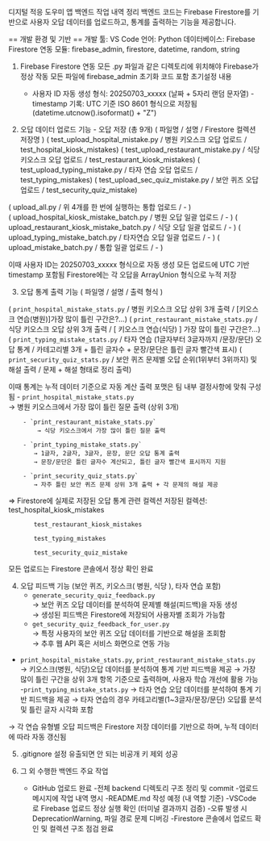  디지털 적응 도우미 앱 백엔드 작업 내역 정리
 백엔드 코드는 Firebase Firestore를 기반으로 사용자 오답 데이터를 업로드하고, 통계를 출력하는 기능을 제공합니다.

 
== 개발 환경 및 기반 ==
개발 툴: VS Code
언어: Python
데이터베이스: Firebase Firestore
연동 모듈: firebase_admin, firestore, datetime, random, string

1. Firebase Firestore 연동
   모든 .py 파일과 같은 디렉토리에 위치해야 Firebase가 정상 작동
   모든 파일에 firebase_admin 초기화 코드 포함
   초기설정 내용
      - 사용자 ID 자동 생성 형식:
         20250703_xxxxx (날짜 + 5자리 랜덤 문자열)
      -timestamp 기록:
        UTC 기준 ISO 8601 형식으로 저장됨
        (datetime.utcnow().isoformat() + "Z")

2. 오답 데이터 업로드 기능 - 오답 저장 (총 9개)
( 파일명	 / 설명	/ Firestore 컬렉션 저장명 )
( test_upload_hospital_mistake.py	/ 병원 키오스크 오답 업로드	 / test_hospital_kiosk_mistakes)
( test_upload_restaurant_mistake.py	/ 식당 키오스크 오답 업로드	 / test_restaurant_kiosk_mistakes)
( test_upload_typing_mistake.py	/ 타자 연습 오답 업로드	 / test_typing_mistakes)
( test_upload_sec_quiz_mistake.py	/ 보안 퀴즈 오답 업로드 / test_security_quiz_mistake)

( upload_all.py	/ 위 4개를 한 번에 실행하는 통합 업로드 / - ) 	
( upload_hospital_kiosk_mistake_batch.py	/ 병원 오답 일괄 업로드	 /  - ) 
( upload_restaurant_kiosk_mistake_batch.py	/ 식당 오답 일괄 업로드		 /  - ) 
( upload_typing_mistake_batch.py	/ 타자연습 오답 일괄 업로드		 /  - ) 
( upload_mistake_batch.py	/ 통합 일괄 업로드		 /  - ) 

이때 사용자 ID는 20250703_xxxxx 형식으로 자동 생성
     모든 업로드에 UTC 기반 timestamp 포함됨
     Firestore에는 각 오답을 ArrayUnion 형식으로 누적 저장

3. 오답 통계 출력 기능
   ( 파일명 / 설명 / 출력 형식 )

( `print_hospital_mistake_stats.py` / 병원 키오스크 오답 상위 3개 출력 / [키오스크 연습(병원)]가장 많이 틀린 구간은?...) 
( `print_restaurant_mistake_stats.py` / 식당 키오스크 오답 상위 3개 출력 / [ 키오스크 연습(식당) ] 가장 많이 틀린 구간은?...)
( `print_typing_mistake_stats.py` / 타자 연습 (1글자부터 3글자까지 /문장/문단) 오답 통계 / 카테고리별 3개 + 틀린 글자수 + 문장/문단은 틀린 글자 빨간색 표시)
( `print_security_quiz_stats.py` / 보안 퀴즈 문제별 오답 순위(1위부터 3위까지) 및 해설 출력 / 문제 + 해설 형태로 정리 출력)

   이때 통계는 누적 데이터 기준으로 자동 계산
        출력 포맷은 팀 내부 결정사항에 맞춰 구성됨
         - `print_hospital_mistake_stats.py`  
            → 병원 키오스크에서 가장 많이 틀린 질문 출력 (상위 3개)

        - `print_restaurant_mistake_stats.py`  
            → 식당 키오스크에서 가장 많이 틀린 질문 출력

        - `print_typing_mistake_stats.py`  
           → 1글자, 2글자, 3글자, 문장, 문단 오답 통계 출력  
           → 문장/문단은 틀린 글자수 계산되고, 틀린 글자 빨간색 표시까지 지원

        - `print_security_quiz_stats.py`  
           → 자주 틀린 보안 퀴즈 문제 상위 3개 출력 + 각 문제의 해설 제공

  => Firestore에 실제로 저장된 오답 통계 관련 컬렉션
       저장된 컬렉션:
           test_hospital_kiosk_mistakes
 
           test_restaurant_kiosk_mistakes

           test_typing_mistakes

           test_security_quiz_mistake
모든 업로드는 Firestore 콘솔에서 정상 확인 완료

4. 오답 피드백 기능 (보안 퀴즈, 키오스크( 병원, 식당 ), 타자 연습 포함)
    - `generate_security_quiz_feedback.py`  
     → 보안 퀴즈 오답 데이터를 분석하여 문제별 해설(피드백)을 자동 생성  
     → 생성된 피드백은 Firestore에 저장되어 사용자별 조회가 가능함
   - `get_security_quiz_feedback_for_user.py`  
     → 특정 사용자의 보안 퀴즈 오답 데이터를 기반으로 해설을 조회함  
     → 추후 웹 API 혹은 서비스 화면으로 연동 가능
  - `print_hospital_mistake_stats.py`, `print_restaurant_mistake_stats.py`
     → 키오스크(병원, 식당)오답 데이터를 분석하여 통계 기반 피드백을 제공
     → 가장 많이 틀린 구간을 상위 3개 항목 기준으로 출력하며, 사용자 학습 개선에 활용 가능
  -`print_typing_mistake_stats.py`
     → 타자 연습 오답 데이터를 분석하여 통계 기반 피드백을 제공
     → 타자 연습의 경우 카테고리별(1~3글자/문장/문단) 오답률 분석 및 틀린 글자 시각화 포함
    
→ 각 연습 유형별 오답 피드백은 Firestore 저장 데이터를 기반으로 하며, 누적 데이터에 따라 자동 갱신됨


5. .gitignore 설정
   유출되면 안 되는 비공개 키 제외 성공

6. 그 외 수행한 백엔드 주요 작업

   - GitHub 업로드 완료
   -전체 backend 디렉토리 구조 정리 및 commit
   -업로드 메시지에 작업 내역 명시
   -README.md 작성 예정 (내 역할 기준)
   -VSCode로 Firebase 업로드 정상 실행 확인 (터미널 결과까지 검증)
   -오류 발생 시 DeprecationWarning, 파일 경로 문제 디버깅
   -Firestore 콘솔에서 업로드 확인 및 컬렉션 구조 점검 완료



   

